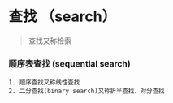 # 查找 （search）
>查找又称检索

### 顺序表查找 (sequential search)
	1. 顺序查找又称线性查找
	2. 二分查找(binary search)又称折半查找、对分查找
	
	
	
	